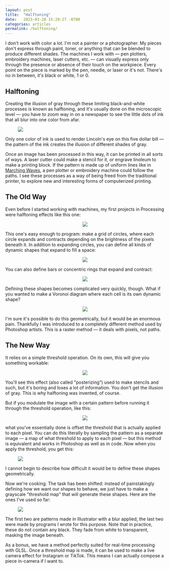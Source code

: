 ```yaml
---
layout: post
title:  "Halftoning"
date:   2023-03-20 15:29:27 -0700
categories: articles
permalink: /halftoning/
---
```

I don't work with color a lot. I'm not a painter or a photographer. My pieces don't express through paint, toner, or anything that can be blended to produce different shades. The machines I work with — pen plotters, embroidery machines, laser cutters, etc. — can visually express only through the presence or absence of their touch on the workpiece. Every point on the piece is marked by the pen, needle, or laser or it's not. There's no in between, it's black or white, 1 or 0.

## Halftoning

Creating the illusion of gray through these limiting black-and-white processes is known as halftoning, and it's usually done on the microscopic level — you have to zoom way in on a newspaper to see the little dots of ink that all blur into one color from afar.

<p align="center">
  <figure>
    <img src="/assets/halftoning/eye.png">
  </figure>
  <p></p>
  <figcaption>
    Only one color of ink is used to render Lincoln's eye on this five dollar bill — the pattern of the ink creates the illusion of different shades of gray.
  </figcaption>
  <p></p>
</p>

Once an image has been processed in this way, it can be printed in all sorts of ways. A laser cutter could make a stencil for it, or engrave linoleum to make a printing block. If the pattern is made up of uniform lines like in [Marching Waves](/marching-waves/), a pen plotter or embroidery machine could follow the paths. I see these processes as a way of being freed from the traditional printer, to explore new and interesting forms of computerized printing.

## The Old Way

Even before I started working with machines, my first projects in Processing were halftoning effects like this one:

<p align="center">
  <img src="/assets/halftoning/dots.png">
</p>

This one's easy enough to program: make a grid of circles, where each circle expands and contracts depending on the brightness of the pixels beneath it. In addition to expanding circles, you can define all kinds of dynamic shapes that expand to fill a space:

<p align="center">
  <img src="/assets/halftoning/demo.gif">
</p>

You can also define bars or concentric rings that expand and contract:

<p align="center">
  <img src="/assets/halftoning/shadeshalftone2.png">
</p>

Defining these shapes becomes complicated very quickly, though. What if you wanted to make a Voronoi diagram where each cell is its own dynamic shape?

<p align="center">
  <img src="/assets/halftoning/shadeshalftoneVoronoi.png">
</p>

I'm sure it's possible to do this geometrically, but it would be an enormous pain. Thankfully I was introduced to a completely different method used by Photoshop artists. This is a raster method — it deals with pixels, not paths.

## The New Way

It relies on a simple threshold operation. On its own, this will give you something workable:

<p align="center">
  <img src="/assets/halftoning/threshold.png">
</p>

You'll see this effect (also called "posterizing") used to make stencils and such, but it's boring and loses a lot of information. You don't get the illusion of gray. This is why halftoning was invented, of course.

But if you modulate the image with a certain pattern before running it through the threshold operation, like this:

<p align="center">
  <img src="/assets/halftoning/modulated.png">
</p>

what you've essentially done is offset the threshold that is actually applied to each pixel. You can do this literally by sampling the pattern as a separate image — a map of what threshold to apply to each pixel — but this method is equivalent and works in Photoshop as well as in code. Now when you apply the threshold, you get this:

<p align="center">
  <figure>
    <img src="/assets/halftoning/wavy.png">
  </figure>
  <p></p>
  <figcaption>
    I cannot begin to describe how difficult it would be to define these shapes geometrically.
  </figcaption>
  <p></p>
</p>

Now we're cooking. The task has been shifted: instead of painstakingly defining how we want our shapes to behave, we just have to make a grayscale "threshold map" that will generate these shapes. Here are the ones I've used so far:

<p align="center">
    <!-- <img src="/assets/halftoning/dotsMap.png" style="width: 49%; padding: 0px; padding-bottom: 5px;">
    <img src="/assets/halftoning/stripesMap.png" style="width: 49%; padding: 0px; padding-bottom: 5px;">
    <img src="/assets/halftoning/voronoiMap.png" style="width: 49%; padding: 0px; padding-bottom: 20px;">
    <img src="/assets/halftoning/wavyMap.png" style="width: 49%; padding: 0px; padding-bottom: 20px"> -->
  <figure>
    <img src="/assets/halftoning/maps.png">
  </figure>
  <p></p>
  <figcaption>
    The first two are patterns made in Illustrator with a blur applied, the last two were made by programs I wrote for this purpose. Note that in practice, these do not contain any black. They fade from white to transparent, masking the image beneath.
  </figcaption>
  <p></p>
</p>

As a bonus, we have a method perfectly suited for real-time processing with GLSL. Once a threshold map is made, it can be used to make a live camera effect for Instagram or TikTok. This means I can actually compose a piece in-camera if I want to.


